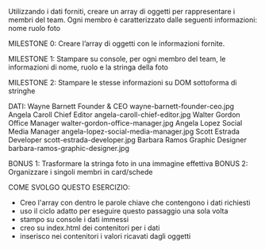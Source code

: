 Utilizzando i dati forniti, creare un array di oggetti per rappresentare i membri del team.
Ogni membro è caratterizzato dalle seguenti informazioni:
nome
ruolo
foto

MILESTONE 0:
Creare l’array di oggetti con le informazioni fornite.

MILESTONE 1:
Stampare su console, per ogni membro del team, le informazioni di nome, ruolo e la stringa della foto

MILESTONE 2:
Stampare le stesse informazioni su DOM sottoforma di stringhe

DATI:
Wayne Barnett	Founder & CEO	wayne-barnett-founder-ceo.jpg
Angela Caroll	Chief Editor	angela-caroll-chief-editor.jpg
Walter Gordon	Office Manager	walter-gordon-office-manager.jpg
Angela Lopez	Social Media Manager	angela-lopez-social-media-manager.jpg
Scott Estrada	Developer	scott-estrada-developer.jpg
Barbara Ramos	Graphic Designer	barbara-ramos-graphic-designer.jpg

BONUS 1:
Trasformare la stringa foto in una immagine effettiva
BONUS 2:
Organizzare i singoli membri in card/schede

COME SVOLGO QUESTO ESERCIZIO:

- Creo l'array con dentro le parole chiave che contengono i dati richiesti
- uso il ciclo adatto per eseguire questo passaggio una sola volta
- stampo su console i dati immessi
- creo su index.html dei contenitori per i dati
- inserisco nei contenitori i valori ricavati dagli oggetti